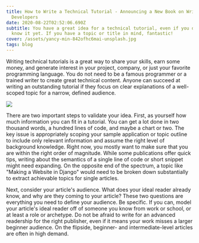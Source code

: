 ```yaml
---
title: How to Write a Technical Tutorial - Announcing a New Book on Writing for
  Developers
date: 2020-08-22T02:52:06.690Z
subtitle: You have a great idea for a technical tutorial, even if you do not
  know it yet. If you have a topic or title in mind, fantastic!
cover: /assets/yancy-min-842ofhc6mai-unsplash.jpg
tags: blog
---
```

Writing technical tutorials is a great way to share your skills, earn some money, and generate interest in your project, company, or just your favorite programming language. You do not need to be a famous programmer or a trained writer to create great technical content. Anyone can succeed at writing an outstanding tutorial if they focus on clear explanations of a well-scoped topic for a narrow, defined audience.

![](/assets/cody-black-nm89mzvar5i-unsplash.jpg)

There are two important steps to validate your idea. First, as yourself how much information you can fit in a tutorial. You can get a lot done in two thousand words, a hundred lines of code, and maybe a chart or two. The key issue is appropriately scoping your sample application or topic outline to include only relevant information and assume the right level of background knowledge. Right now, you mostly want to make sure that you are within the right order of magnitude. While some publications offer quick tips, writing about the semantics of a single line of code or short snippet might need expanding. On the opposite end of the spectrum, a topic like "Making a Website in Django" would need to be broken down substantially to extract achievable topics for single articles.

Next, consider your article's audience. What does your ideal reader already know, and why are they coming to your article? These two questions are everything you need to define your audience. Be specific. If you can, model your article's ideal reader off of someone you know from work or school, or at least a role or archetype. Do not be afraid to write for an advanced readership for the right publisher, even if it means your work misses a larger beginner audience. On the flipside, beginner- and intermediate-level articles are often in high demand.